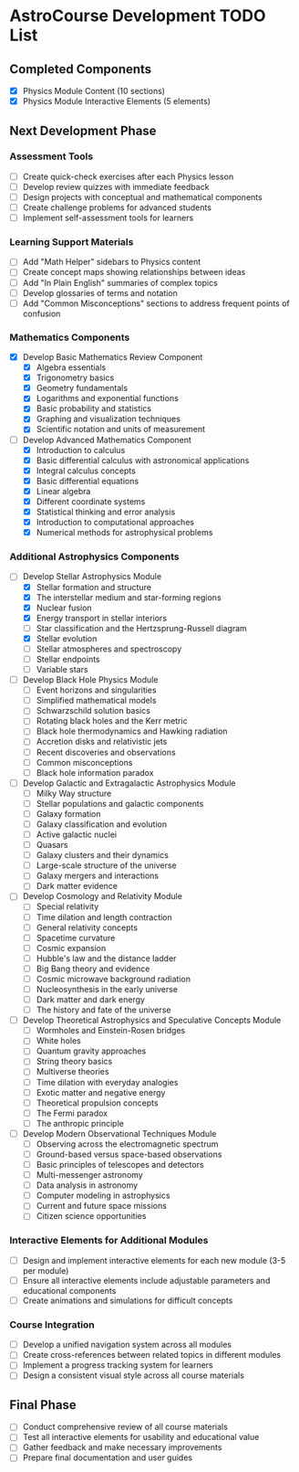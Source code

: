 # AstroCourse Development TODO List

## Completed Components
- [x] Physics Module Content (10 sections)
- [x] Physics Module Interactive Elements (5 elements)

## Next Development Phase

### Assessment Tools
- [ ] Create quick-check exercises after each Physics lesson
- [ ] Develop review quizzes with immediate feedback
- [ ] Design projects with conceptual and mathematical components
- [ ] Create challenge problems for advanced students
- [ ] Implement self-assessment tools for learners

### Learning Support Materials
- [ ] Add "Math Helper" sidebars to Physics content
- [ ] Create concept maps showing relationships between ideas
- [ ] Add "In Plain English" summaries of complex topics
- [ ] Develop glossaries of terms and notation
- [ ] Add "Common Misconceptions" sections to address frequent points of confusion

### Mathematics Components
- [x] Develop Basic Mathematics Review Component
  - [x] Algebra essentials
  - [x] Trigonometry basics
  - [x] Geometry fundamentals
  - [x] Logarithms and exponential functions
  - [x] Basic probability and statistics
  - [x] Graphing and visualization techniques
  - [x] Scientific notation and units of measurement

- [ ] Develop Advanced Mathematics Component
  - [x] Introduction to calculus
  - [x] Basic differential calculus with astronomical applications
  - [x] Integral calculus concepts
  - [x] Basic differential equations
  - [x] Linear algebra
  - [x] Different coordinate systems
  - [x] Statistical thinking and error analysis
  - [x] Introduction to computational approaches
  - [x] Numerical methods for astrophysical problems

### Additional Astrophysics Components
- [ ] Develop Stellar Astrophysics Module
  - [x] Stellar formation and structure
  - [x] The interstellar medium and star-forming regions
  - [x] Nuclear fusion
  - [x] Energy transport in stellar interiors
  - [ ] Star classification and the Hertzsprung-Russell diagram
  - [x] Stellar evolution
  - [ ] Stellar atmospheres and spectroscopy
  - [ ] Stellar endpoints
  - [ ] Variable stars

- [ ] Develop Black Hole Physics Module
  - [ ] Event horizons and singularities
  - [ ] Simplified mathematical models
  - [ ] Schwarzschild solution basics
  - [ ] Rotating black holes and the Kerr metric
  - [ ] Black hole thermodynamics and Hawking radiation
  - [ ] Accretion disks and relativistic jets
  - [ ] Recent discoveries and observations
  - [ ] Common misconceptions
  - [ ] Black hole information paradox

- [ ] Develop Galactic and Extragalactic Astrophysics Module
  - [ ] Milky Way structure
  - [ ] Stellar populations and galactic components
  - [ ] Galaxy formation
  - [ ] Galaxy classification and evolution
  - [ ] Active galactic nuclei
  - [ ] Quasars
  - [ ] Galaxy clusters and their dynamics
  - [ ] Large-scale structure of the universe
  - [ ] Galaxy mergers and interactions
  - [ ] Dark matter evidence

- [ ] Develop Cosmology and Relativity Module
  - [ ] Special relativity
  - [ ] Time dilation and length contraction
  - [ ] General relativity concepts
  - [ ] Spacetime curvature
  - [ ] Cosmic expansion
  - [ ] Hubble's law and the distance ladder
  - [ ] Big Bang theory and evidence
  - [ ] Cosmic microwave background radiation
  - [ ] Nucleosynthesis in the early universe
  - [ ] Dark matter and dark energy
  - [ ] The history and fate of the universe

- [ ] Develop Theoretical Astrophysics and Speculative Concepts Module
  - [ ] Wormholes and Einstein-Rosen bridges
  - [ ] White holes
  - [ ] Quantum gravity approaches
  - [ ] String theory basics
  - [ ] Multiverse theories
  - [ ] Time dilation with everyday analogies
  - [ ] Exotic matter and negative energy
  - [ ] Theoretical propulsion concepts
  - [ ] The Fermi paradox
  - [ ] The anthropic principle

- [ ] Develop Modern Observational Techniques Module
  - [ ] Observing across the electromagnetic spectrum
  - [ ] Ground-based versus space-based observations
  - [ ] Basic principles of telescopes and detectors
  - [ ] Multi-messenger astronomy
  - [ ] Data analysis in astronomy
  - [ ] Computer modeling in astrophysics
  - [ ] Current and future space missions
  - [ ] Citizen science opportunities

### Interactive Elements for Additional Modules
- [ ] Design and implement interactive elements for each new module (3-5 per module)
- [ ] Ensure all interactive elements include adjustable parameters and educational components
- [ ] Create animations and simulations for difficult concepts

### Course Integration
- [ ] Develop a unified navigation system across all modules
- [ ] Create cross-references between related topics in different modules
- [ ] Implement a progress tracking system for learners
- [ ] Design a consistent visual style across all course materials

## Final Phase
- [ ] Conduct comprehensive review of all course materials
- [ ] Test all interactive elements for usability and educational value
- [ ] Gather feedback and make necessary improvements
- [ ] Prepare final documentation and user guides
